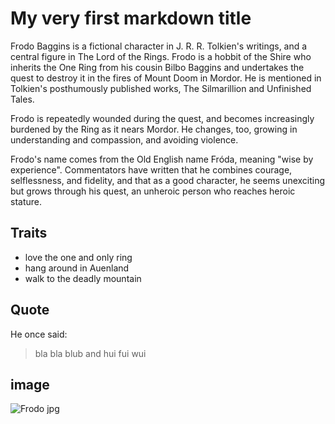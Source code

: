 # My very first markdown title
Frodo Baggins is a fictional character in J. R. R. Tolkien's writings, and a central figure in The Lord of the Rings. Frodo is a hobbit of the Shire who inherits the One Ring from his cousin Bilbo Baggins and undertakes the quest to destroy it in the fires of Mount Doom in Mordor. He is mentioned in Tolkien's posthumously published works, The Silmarillion and Unfinished Tales.

Frodo is repeatedly wounded during the quest, and becomes increasingly burdened by the Ring as it nears Mordor. He changes, too, growing in understanding and compassion, and avoiding violence.

Frodo's name comes from the Old English name Fróda, meaning "wise by experience". Commentators have written that he combines courage, selflessness, and fidelity, and that as a good character, he seems unexciting but grows through his quest, an unheroic person who reaches heroic stature. 
## Traits
* love the one and only ring
* hang around in Auenland
* walk to the deadly mountain

## Quote
He once said:
> bla bla blub and 
> hui fui wui

## image
![Frodo jpg](https://upload.wikimedia.org/wikipedia/en/c/ca/BakshiFrodo.JPG)
